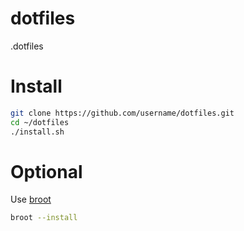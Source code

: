 # dotfiles
.dotfiles

# Install

```bash
git clone https://github.com/username/dotfiles.git
cd ~/dotfiles
./install.sh
```

# Optional
Use [broot](https://dystroy.org/broot/install/)

```bash
broot --install
```
